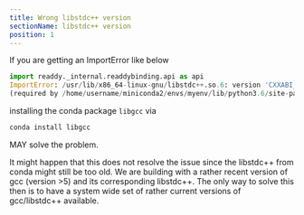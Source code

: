 ```yaml
---
title: Wrong libstdc++ version
sectionName: libstdc++ version
position: 1
---
```


If you are getting an ImportError like below
```python
import readdy._internal.readdybinding.api as api
ImportError: /usr/lib/x86_64-linux-gnu/libstdc++.so.6: version 'CXXABI_1.3.9' not found 
(required by /home/username/miniconda2/envs/myenv/lib/python3.6/site-packages/readdy/_internal/readdybinding.cpython-36m-x86_64-linux-gnu.so)
```

installing the conda package `libgcc` via
```bash
conda install libgcc
```
MAY solve the problem.


It might happen that this does not resolve the issue since the libstdc++ from conda might still be too old. 
We are building with a rather recent version of gcc (version >5) and its corresponding libstdc++. 
The only way to solve this then is to have a system wide set of rather current versions of gcc/libstdc++ available.